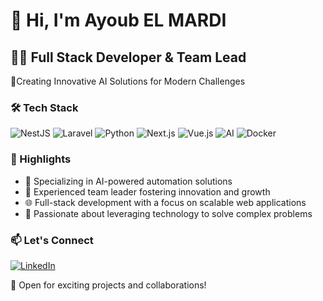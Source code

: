 # 👋 Hi, I'm Ayoub EL MARDI

## 👨‍💻 Full Stack Developer & Team Lead 

🚀Creating Innovative AI Solutions for Modern Challenges

### 🛠️ Tech Stack

![NestJS](https://img.shields.io/badge/-NestJS-E0234E?style=flat-square&logo=nestjs&logoColor=white)
![Laravel](https://img.shields.io/badge/-Laravel-FF2D20?style=flat-square&logo=laravel&logoColor=white)
![Python](https://img.shields.io/badge/-Python-3776AB?style=flat-square&logo=python&logoColor=white)
![Next.js](https://img.shields.io/badge/-Next.js-000000?style=flat-square&logo=next.js&logoColor=white)
![Vue.js](https://img.shields.io/badge/-Vue.js-4FC08D?style=flat-square&logo=vue.js&logoColor=white)
![AI](https://img.shields.io/badge/-AI-00B9D1?style=flat-square&logo=artificial-intelligence&logoColor=white)
![Docker](https://img.shields.io/badge/-Docker-2496ED?style=flat-square&logo=docker&logoColor=white)

### 🌟 Highlights

- 🧠 Specializing in AI-powered automation solutions
- 👥 Experienced team leader fostering innovation and growth
- 🌐 Full-stack development with a focus on scalable web applications
- 🚀 Passionate about leveraging technology to solve complex problems

### 📫 Let's Connect

[![LinkedIn](https://img.shields.io/badge/-LinkedIn-0077B5?style=flat-square&logo=linkedin&logoColor=white)](https://www.linkedin.com/in/ayoub-el-mardi/)

💼 Open for exciting projects and collaborations!
